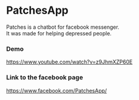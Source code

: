 # PatchesApp

Patches is a chatbot for facebook messenger. <br>It was made for helping depressed people. 

### Demo
https://www.youtube.com/watch?v=z9JhmXZP60E

### Link to the facebook page
https://www.facebook.com/PatchesApp/